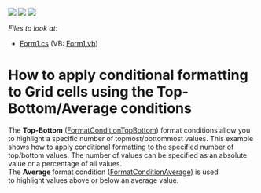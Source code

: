 <!-- default badges list -->
![](https://img.shields.io/endpoint?url=https://codecentral.devexpress.com/api/v1/VersionRange/128580669/15.1.4%2B)
[![](https://img.shields.io/badge/Open_in_DevExpress_Support_Center-FF7200?style=flat-square&logo=DevExpress&logoColor=white)](https://supportcenter.devexpress.com/ticket/details/T259930)
[![](https://img.shields.io/badge/📖_How_to_use_DevExpress_Examples-e9f6fc?style=flat-square)](https://docs.devexpress.com/GeneralInformation/403183)
<!-- default badges end -->
<!-- default file list -->
*Files to look at*:

* [Form1.cs](./CS/Dashboard_ConditionalFormatting_Grid/Form1.cs) (VB: [Form1.vb](./VB/Dashboard_ConditionalFormatting_Grid/Form1.vb))
<!-- default file list end -->
# How to apply conditional formatting to Grid cells using the Top-Bottom/Average conditions


<p>The <strong>Top-Bottom</strong> (<a href="https://documentation.devexpress.com/#Dashboard/clsDevExpressDashboardCommonFormatConditionTopBottomtopic">FormatConditionTopBottom</a>) format conditions allow you to highlight a specific number of topmost/bottommost values. This example shows how to apply conditional formatting to the specified number of top/bottom values. The number of values can be specified as an absolute value or a percentage of all values.<br />The <strong>Average </strong>format condition (<a href="https://documentation.devexpress.com/#Dashboard/clsDevExpressDashboardCommonFormatConditionAveragetopic">FormatConditionAverage</a>) is used to highlight values above or below an average value.</p>

<br/>


